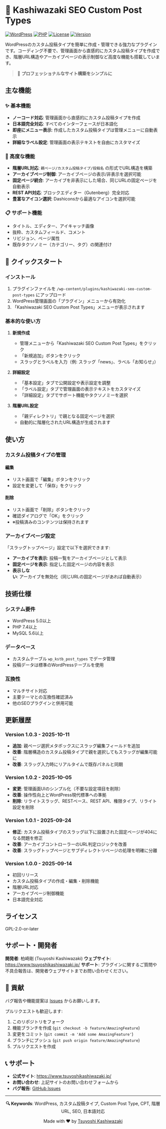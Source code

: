 # 🚀 Kashiwazaki SEO Custom Post Types

[![WordPress](https://img.shields.io/badge/WordPress-5.0%2B-blue.svg)](https://wordpress.org/)
[![PHP](https://img.shields.io/badge/PHP-7.4%2B-purple.svg)](https://php.net/)
[![License](https://img.shields.io/badge/License-GPL--2.0--or--later-green.svg)](https://www.gnu.org/licenses/gpl-2.0.html)
[![Version](https://img.shields.io/badge/Version-1.0.3--dev-orange.svg)](https://github.com/TsuyoshiKashiwazaki/wp-plugin-kashiwazaki-seo-custom-post-types/releases)

WordPressのカスタム投稿タイプを簡単に作成・管理できる強力なプラグインです。コーディング不要で、管理画面から直感的にカスタム投稿タイプを作成でき、階層URL構造やアーカイブページの表示制御など高度な機能も搭載しています。

> 🎯 **プロフェッショナルなサイト構築をシンプルに**

## 主な機能

### ✨ 基本機能
- **ノーコード対応**: 管理画面から直感的にカスタム投稿タイプを作成
- **日本語完全対応**: すべてのインターフェースが日本語化
- **即座にメニュー表示**: 作成したカスタム投稿タイプは管理メニューに自動表示
- **詳細なラベル設定**: 管理画面の表示テキストを自由にカスタマイズ

### 🔧 高度な機能
- **階層URL対応**: `親ページ/カスタム投稿タイプ/投稿名` の形式でURL構造を構築
- **アーカイブページ制御**: アーカイブページの表示/非表示を選択可能
- **固定ページ統合**: アーカイブを非表示にした場合、同じURLの固定ページを自動表示
- **REST API対応**: ブロックエディター（Gutenberg）完全対応
- **豊富なアイコン選択**: Dashiconsから最適なアイコンを選択可能

### 📋 サポート機能
- タイトル、エディター、アイキャッチ画像
- 抜粋、カスタムフィールド、コメント
- リビジョン、ページ属性
- 既存タクソノミー（カテゴリー、タグ）の関連付け

## 🚀 クイックスタート

### インストール

1. プラグインファイルを `/wp-content/plugins/kashiwazaki-seo-custom-post-types` にアップロード
2. WordPress管理画面の「プラグイン」メニューから有効化
3. 「Kashiwazaki SEO Custom Post Types」メニューが表示されます

### 基本的な使い方

1. **新規作成**
   - 管理メニューから「Kashiwazaki SEO Custom Post Types」をクリック
   - 「新規追加」ボタンをクリック
   - スラッグとラベルを入力（例: スラッグ「news」、ラベル「お知らせ」）

2. **詳細設定**
   - 「基本設定」タブで公開設定や表示設定を調整
   - 「ラベル設定」タブで管理画面の表示テキストをカスタマイズ
   - 「詳細設定」タブでサポート機能やタクソノミーを選択

3. **階層URL設定**
   - 「親ディレクトリ」で親となる固定ページを選択
   - 自動的に階層化されたURL構造が生成されます

## 使い方

### カスタム投稿タイプの管理

#### 編集
- リスト画面で「編集」ボタンをクリック
- 設定を変更して「保存」をクリック

#### 削除
- リスト画面で「削除」ボタンをクリック
- 確認ダイアログで「OK」をクリック
- ※投稿済みのコンテンツは保持されます

### アーカイブページ設定

「スラッグトップページ」設定で以下を選択できます:

- **アーカイブを表示**: 投稿一覧をアーカイブページとして表示
- **固定ページを表示**: 指定した固定ページの内容を表示
- **表示しない**: アーカイブを無効化（同じURLの固定ページがあれば自動表示）

## 技術仕様

### システム要件
- WordPress 5.0以上
- PHP 7.4以上
- MySQL 5.6以上

### データベース
- カスタムテーブル `wp_kstb_post_types` でデータ管理
- 投稿データは標準のWordPressテーブルを使用

### 互換性
- マルチサイト対応
- 主要テーマとの互換性確認済み
- 他のSEOプラグインと併用可能

## 更新履歴

### Version 1.0.3 - 2025-10-11
- **追加**: 親ページ選択メタボックスにスラッグ編集フィールドを追加
- **改善**: 階層構造のカスタム投稿タイプで親を選択してもスラッグが編集可能に
- **改善**: スラッグ入力時にリアルタイムで既存パネルと同期

### Version 1.0.2 - 2025-10-05
- **変更**: 管理画面UIのシンプル化（不要な設定項目を削除）
- **改善**: 操作性向上とWordPress現代標準への準拠
- **削除**: リライトスラッグ、RESTベース、REST API、権限タイプ、リライト設定を削除

### Version 1.0.1 - 2025-09-24
- **修正**: カスタム投稿タイプのスラッグ以下に設置された固定ページが404になる問題を修正
- **改善**: アーカイブコントローラーのURL判定ロジックを改善
- **改善**: スラッグトップページとサブディレクトリページの処理を明確に分離

### Version 1.0.0 - 2025-09-14
- 初回リリース
- カスタム投稿タイプの作成・編集・削除機能
- 階層URL対応
- アーカイブページ制御機能
- 日本語完全対応

## ライセンス

GPL-2.0-or-later

## サポート・開発者

**開発者**: 柏崎剛 (Tsuyoshi Kashiwazaki)
**ウェブサイト**: https://www.tsuyoshikashiwazaki.jp/
**サポート**: プラグインに関するご質問や不具合報告は、開発者ウェブサイトまでお問い合わせください。

## 🤝 貢献

バグ報告や機能提案は [Issues](https://github.com/TsuyoshiKashiwazaki/wp-plugin-kashiwazaki-seo-custom-post-types/issues) からお願いします。

プルリクエストも歓迎します:
1. このリポジトリをフォーク
2. 機能ブランチを作成 (`git checkout -b feature/AmazingFeature`)
3. 変更をコミット (`git commit -m 'Add some AmazingFeature'`)
4. ブランチにプッシュ (`git push origin feature/AmazingFeature`)
5. プルリクエストを作成

## 📞 サポート

- **公式サイト**: https://www.tsuyoshikashiwazaki.jp/
- **お問い合わせ**: 上記サイトのお問い合わせフォームから
- **バグ報告**: [GitHub Issues](https://github.com/TsuyoshiKashiwazaki/wp-plugin-kashiwazaki-seo-custom-post-types/issues)

---

<div align="center">

**🔍 Keywords**: WordPress, カスタム投稿タイプ, Custom Post Type, CPT, 階層URL, SEO, 日本語対応

Made with ❤️ by [Tsuyoshi Kashiwazaki](https://github.com/TsuyoshiKashiwazaki)

</div>